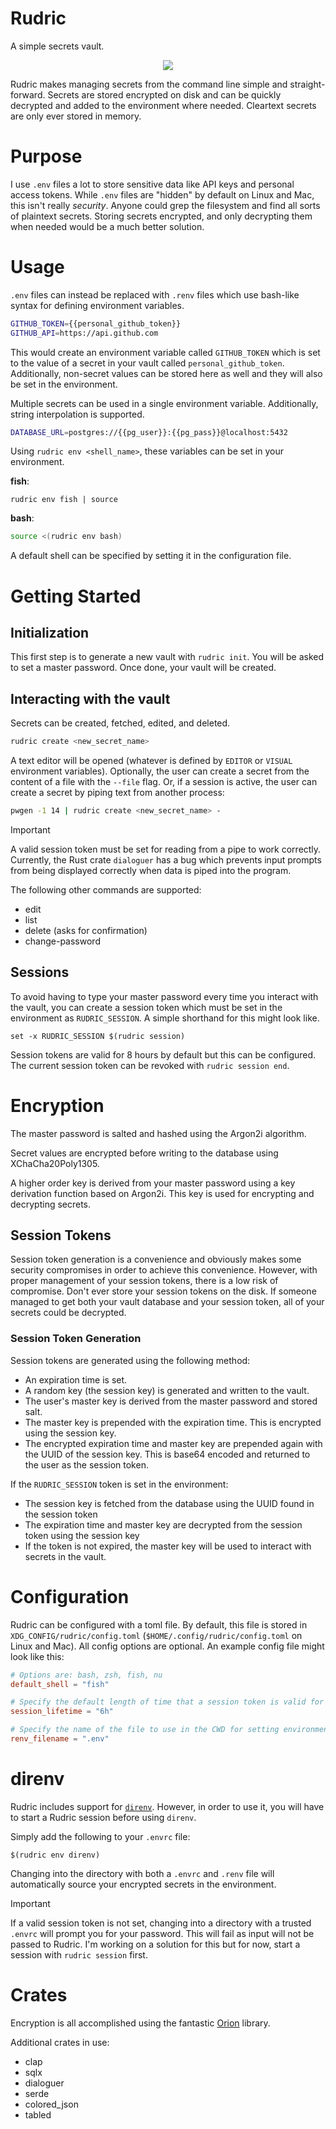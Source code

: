 # Rudric

A simple secrets vault.

<p align="center">
<img src=https://github.com/mike-lloyd03/rudric/assets/49411532/3916d3f4-4ba8-43cc-b83a-2eb9bd42e33f />
</p>

Rudric makes managing secrets from the command line simple and straight-forward. Secrets are stored encrypted on disk and can be quickly decrypted and added to the environment where needed. Cleartext secrets are only ever stored in memory.

# Purpose

I use `.env` files a lot to store sensitive data like API keys and personal access tokens. While `.env` files are "hidden" by default on Linux and Mac, this isn't really _security_. Anyone could grep the filesystem and find all sorts of plaintext secrets. Storing secrets encrypted, and only decrypting them when needed would be a much better solution.

# Usage

`.env` files can instead be replaced with `.renv` files which use bash-like syntax for defining environment variables.

```bash
GITHUB_TOKEN={{personal_github_token}}
GITHUB_API=https://api.github.com
```

This would create an environment variable called `GITHUB_TOKEN` which is set to the value of a secret in your vault called `personal_github_token`. Additionally, non-secret values can be stored here as well and they will also be set in the environment.

Multiple secrets can be used in a single environment variable. Additionally, string interpolation is supported.

```bash
DATABASE_URL=postgres://{{pg_user}}:{{pg_pass}}@localhost:5432
```

Using `rudric env <shell_name>`, these variables can be set in your environment.

**fish**:

```fish
rudric env fish | source
```

**bash**:

```bash
source <(rudric env bash)
```

A default shell can be specified by setting it in the configuration file.

# Getting Started

## Initialization

This first step is to generate a new vault with `rudric init`. You will be asked to set a master password. Once done, your vault will be created.

## Interacting with the vault

Secrets can be created, fetched, edited, and deleted.

```bash
rudric create <new_secret_name>
```

A text editor will be opened (whatever is defined by `EDITOR` or `VISUAL` environment variables). Optionally, the user can create a secret from the content of a file with the `--file` flag. Or, if a session is active, the user can create a secret by piping text from another process:

```bash
pwgen -1 14 | rudric create <new_secret_name> -
```

> [!IMPORTANT]
> A valid session token must be set for reading from a pipe to work correctly. Currently, the Rust crate `dialoguer` has a bug which prevents input prompts from being displayed correctly when data is piped into the program.

The following other commands are supported:

- edit
- list
- delete (asks for confirmation)
- change-password

## Sessions

To avoid having to type your master password every time you interact with the vault, you can create a session token which must be set in the environment as `RUDRIC_SESSION`. A simple shorthand for this might look like.

```fish
set -x RUDRIC_SESSION $(rudric session)
```

Session tokens are valid for 8 hours by default but this can be configured. The current session token can be revoked with `rudric session end`.

# Encryption

The master password is salted and hashed using the Argon2i algorithm.

Secret values are encrypted before writing to the database using XChaCha20Poly1305.

A higher order key is derived from your master password using a key derivation function based on Argon2i. This key is used for encrypting and decrypting secrets.

## Session Tokens

Session token generation is a convenience and obviously makes some security compromises in order to achieve this convenience. However, with proper management of your session tokens, there is a low risk of compromise. Don't ever store your session tokens on the disk. If someone managed to get both your vault database and your session token, all of your secrets could be decrypted.

### Session Token Generation

Session tokens are generated using the following method:

- An expiration time is set.
- A random key (the session key) is generated and written to the vault.
- The user's master key is derived from the master password and stored salt.
- The master key is prepended with the expiration time. This is encrypted using the session key.
- The encrypted expiration time and master key are prepended again with the UUID of the session key. This is base64 encoded and returned to the user as the session token.

If the `RUDRIC_SESSION` token is set in the environment:

- The session key is fetched from the database using the UUID found in the session token
- The expiration time and master key are decrypted from the session token using the session key
- If the token is not expired, the master key will be used to interact with secrets in the vault.

# Configuration

Rudric can be configured with a toml file. By default, this file is stored in `XDG_CONFIG/rudric/config.toml` (`$HOME/.config/rudric/config.toml` on Linux and Mac). All config options are optional. An example config file might look like this:

```toml
# Options are: bash, zsh, fish, nu
default_shell = "fish"

# Specify the default length of time that a session token is valid for
session_lifetime = "6h"

# Specify the name of the file to use in the CWD for setting environment variables (default ".renv")
renv_filename = ".env"
```

# direnv

Rudric includes support for [`direnv`](https://github.com/direnv/direnv). However, in order to use it, you will have to start a Rudric session before using `direnv`.

Simply add the following to your `.envrc` file:

```
$(rudric env direnv)
```

Changing into the directory with both a `.envrc` and `.renv` file will automatically source your encrypted secrets in the environment.

> [!IMPORTANT]
> If a valid session token is not set, changing into a directory with a trusted `.envrc` will prompt you for your password. This will fail as input will not be passed to Rudric. I'm working on a solution for this but for now, start a session with `rudric session` first.

# Crates

Encryption is all accomplished using the fantastic [Orion](https://github.com/orion-rs/orion) library.

Additional crates in use:

- clap
- sqlx
- dialoguer
- serde
- colored_json
- tabled
